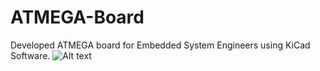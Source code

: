 # ATMEGA-Board
Developed ATMEGA board for Embedded System Engineers using KiCad Software. 
![Alt text](relative%20[path/to/img.jpg](https://github.com/Ahmed-Elnafadi/ATMEGA-Board/blob/main/ATMEGA32A_PU_V1_1.png)?raw=true "Title")
